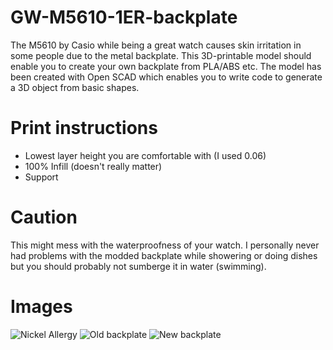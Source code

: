 # GW-M5610-1ER-backplate

The M5610 by Casio while being a great watch causes skin irritation in some people due to the metal backplate.
This 3D-printable model should enable you to create your own backplate from PLA/ABS etc. The model has been created with Open SCAD which enables you to write code to generate a 3D object from basic shapes.

# Print instructions

* Lowest layer height you are comfortable with (I used 0.06)
* 100% Infill (doesn't really matter)
* Support

# Caution
This might mess with the waterproofness of your watch. I personally never had problems with the modded backplate while showering or doing dishes but you should probably not sumberge it in water (swimming).
 
# Images
![Nickel Allergy](https://raw.githubusercontent.com/rasple/GW-M5610-1ER-backplate/master/images/irritated%20skin.jpg)
![Old backplate](https://raw.githubusercontent.com/rasple/GW-M5610-1ER-backplate/master/images/old%20plate.jpg)
![New backplate](https://raw.githubusercontent.com/rasple/GW-M5610-1ER-backplate/master/images/new%20plate.jpg)
